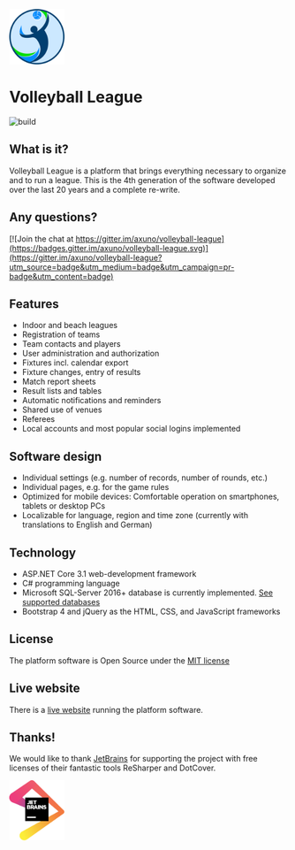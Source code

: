 <img src="https://raw.githubusercontent.com/axuno/Volleyball-League/master/logo-volleyball-league.png" width="100" alt="Logo">

# Volleyball League

![build](https://github.com/axuno/Volleyball-League/workflows/build/badge.svg)

## What is it?
Volleyball League is a platform that brings everything necessary to organize and to run a league.
This is the 4th generation of the software developed over the last 20 years and a complete re-write.

## Any questions?
[![Join the chat at https://gitter.im/axuno/volleyball-league](https://badges.gitter.im/axuno/volleyball-league.svg)](https://gitter.im/axuno/volleyball-league?utm_source=badge&utm_medium=badge&utm_campaign=pr-badge&utm_content=badge)

## Features

 * Indoor and beach leagues
 * Registration of teams
 * Team contacts and players
 * User administration and authorization
 * Fixtures incl. calendar export
 * Fixture changes, entry of results
 * Match report sheets
 * Result lists and tables
 * Automatic notifications and reminders
 * Shared use of venues
 * Referees
 * Local accounts and most popular social logins implemented

## Software design

 * Individual settings (e.g. number of records, number of rounds, etc.)
 * Individual pages, e.g. for the game rules
 * Optimized for mobile devices: Comfortable operation on smartphones, tablets or desktop PCs
 * Localizable for language, region and time zone (currently with translations to English and German)
 
 ## Technology
 
  * ASP.NET Core 3.1 web-development framework
  * C# programming language
  * Microsoft SQL-Server 2016+ database is currently implemented. [See supported databases](https://www.llblgen.com/Pages/specifications.aspx)
  * Bootstrap 4 and jQuery as the HTML, CSS, and JavaScript frameworks

## License

The platform software is Open Source under the [MIT license](LICENSE)

## Live website
  
  There is a [live website](https://volleyball-liga.de/) running the platform software.
  
## Thanks!

We would like to thank [JetBrains](https://www.jetbrains.com/?from=Volleyball-League) for supporting the project with free licenses of their fantastic tools ReSharper and DotCover.

<img src="https://github.com/axuno/Volleyball-League/blob/master/jetbrains.svg" alt="JetBrains" width="100" />
  
